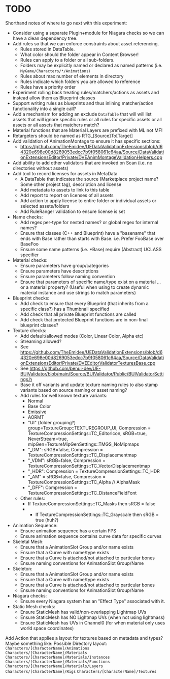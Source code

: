 # TODO

Shorthand notes of where to go next with this experiment:

* Consider using a separate Plugin+module for Niagara checks so we can have a clean dependency tree.
* Add rules so that we can enforce constraints about asset referencing.
  * Rules stored in DataTable.
  * What color should the folder appear in Content Browser!
  * Rules can apply to a folder or all sub-folders.
  * Folders may be explicitly named or declared as named patterns (i.e. `MyGame/Characters/*/Animations`)
  * Rules about max number of elements in directory
  * Rules indicate which folders you are allowed to reference
  * Rules have a priority order
* Experiment rolling back treating rules/matchers/actions as assets and instead allow them as Blueprint classes
* Support writing rules as blueprints and thus inlining matcher/action functionality into a single call?
* Add a mechanism for adding an exclude `DataTable` that will will list assets that will ignore specific rules or all rules for specific assets or all assets or all assets that matchers match?
* Material functions that are Material Layers are prefixed with ML not MF!
* Retargeters should be named as RTG_\[Source\]_To_\[Target\]
* Add validation of AnimationMontage to ensure it has specific sections:
  * https://github.com/TheEmidee/UEDataValidationExtensions/blob/d64320e698e00d8269053edcc7b9f058061c64aa/Source/DataValidationExtensionsEditor/Private/DVEAnimMontageValidationHelpers.cpp
* Add ability to add other validators that are invoked on Scan (i.e. no directories without assets)
* Add tool to record licenses for assets in MetaData
    * A DataTable that indicates the source (Marketplace project name? Some other project tag), description and license
    * Add metadata to assets to link to this table
    * Add report to report on licenses of all assets
    * Add action to apply license to entire folder or individual assets or selected assets/folders
    * Add RuleRanger validation to ensure license is set
* Name checks:
  * Add regex per-type for nested names? or global regex for internal names?
  * Ensure that classes (C++ and Blueprint) have a "basename" that ends with Base rather than starts with Base. i.e. Prefer FooBase over BaseFoo
  * Ensure some name patterns (i.e. *Base) require (Abstract) UCLASS specifier
* Material checks:
  * Ensure parameters have group/categories
  * Ensure parameters have descriptions
  * Ensure parameters follow naming convention
  * Ensure that parameters of specific name/type exist on a material ... or a material property? (Useful when using to create dynamic material instance and use strings to match parameters)
* Blueprint checks:
  * Add check to ensure that every Blueprint (that inherits from a specific class?) has a Thumbnail specified
  * Add check that all private Blueprint functions are called
  * Add check that protected Blueprint functions are in non-final blueprint classes?
* Texture checks:
  * Add default/allowed modes (Color, Linear Color, Alpha etc)
  * Streaming allowed?
  * See https://github.com/TheEmidee/UEDataValidationExtensions/blob/d64320e698e00d8269053edcc7b9f058061c64aa/Source/DataValidationExtensionsEditor/Private/DVEEditorValidatorTexturesBase.cpp
  * See https://github.com/benui-dev/UE-BUIValidator/blob/main/Source/BUIValidator/Public/BUIValidatorSettings.h
  * Base it off variants and update texture naming rules to also stamp variants based on source naming or asset naming?
  * Add rules for well known texture variants:
    * Normal
    * Base Color
    * Emissive
    * AORMT
    * "UI"  (folder grouping?) group=TextureGroup::TEXTUREGROUP_UI, Compression = TextureCompressionSettings::TC_EditorIcon, sRGB=true, NeverStream=true, mipGen=TextureMipGenSettings::TMGS_NoMipmaps
    * "_DM": sRGB=false, Compression = TextureCompressionSettings::TC_Displacementmap
    * "_VDM": sRGB=false, Compression = TextureCompressionSettings::TC_VectorDisplacementmap
    * "_HDR": Compression = TextureCompressionSettings::TC_HDR
    * "_AM" = sRGB=false, Compression = TextureCompressionSettings::TC_Alpha // AlphaMask
    * "_DFF": Compression = TextureCompressionSettings::TC_DistanceFieldFont
  * Other rules:
    * If TextureCompressionSettings::TC_Masks then sRGB = false
    * * If TextureCompressionSettings::TC_Grayscale then sRGB = true (huh?)
* Animation Sequence:
  * Ensure animation sequence has a certain FPS
  * Ensure animation sequence contains curve data for specific curves
* Skeletal Mesh:
  * Ensure that a AnimationSlot Group and/or name exists
  * Ensure that a Curve with name/type exists
  * Ensure that a Curve is attached/not attached to particular bones
  * Ensure naming conventions for AnimationSlot Group/Name
* Skeleton:
  * Ensure that a AnimationSlot Group and/or name exists
  * Ensure that a Curve with name/type exists
  * Ensure that a Curve is attached/not attached to particular bones
  * Ensure naming conventions for AnimationSlot Group/Name
* Niagara checks:
  * Ensure every Niagara system has an "Effect Type" associated with it.
* Static Mesh checks:
  * Ensure StaticMesh has valid/non-overlapping Lightmap UVs
  * Ensure StaticMesh has NO Lightmap UVs (when not using lightmass)
  * Ensure StaticMesh has UVs in Channel0 (for when material only uses world space coordinates)

Add Action that applies a layout for textures based on metadata and types? Maybe something like:
Possible Directory layout:
 `Characters/[CharacterName]/Animations`
 `Characters/[CharacterName]/Materials`
 `Characters/[CharacterName]/Materials/Instances`
 `Characters/[CharacterName]/Materials/Functions`
 `Characters/[CharacterName]/Materials/Layers`
 `Characters/[CharacterName]/Rigs`
 `Characters/[CharacterName]/Textures`
